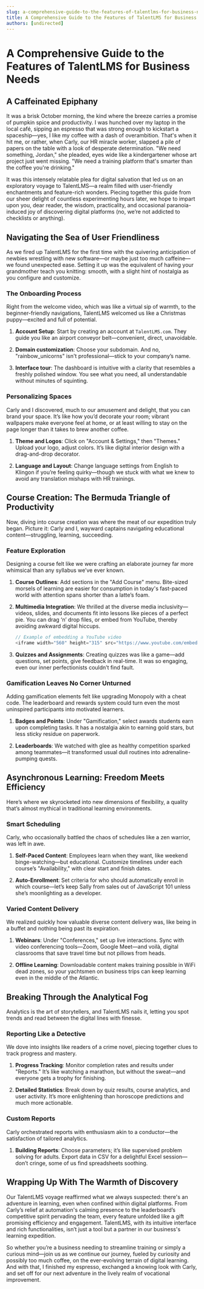```yaml
---
slug: a-comprehensive-guide-to-the-features-of-talentlms-for-business-needs
title: A Comprehensive Guide to the Features of TalentLMS for Business Needs
authors: [undirected]
---
```



# A Comprehensive Guide to the Features of TalentLMS for Business Needs

## A Caffeinated Epiphany

It was a brisk October morning, the kind where the breeze carries a promise of pumpkin spice and productivity. I was hunched over my laptop in the local café, sipping an espresso that was strong enough to kickstart a spaceship—yes, I like my coffee with a dash of overambition. That's when it hit me, or rather, when Carly, our HR miracle worker, slapped a pile of papers on the table with a look of desperate determination. "We need something, Jordan," she pleaded, eyes wide like a kindergartener whose art project just went missing. "We need a training platform that's smarter than the coffee you're drinking." 

It was this intensely relatable plea for digital salvation that led us on an exploratory voyage to TalentLMS—a realm filled with user-friendly enchantments and feature-rich wonders. Piecing together this guide from our sheer delight of countless experimenting hours later, we hope to impart upon you, dear reader, the wisdom, practicality, and occasional paranoia-induced joy of discovering digital platforms (no, we’re not addicted to checklists or anything).

## Navigating the Sea of User Friendliness

As we fired up TalentLMS for the first time with the quivering anticipation of newbies wrestling with new software—or maybe just too much caffeine—we found unexpected ease. Setting it up was the equivalent of having your grandmother teach you knitting: smooth, with a slight hint of nostalgia as you configure and customize.

### The Onboarding Process

Right from the welcome video, which was like a virtual sip of warmth, to the beginner-friendly navigations, TalentLMS welcomed us like a Christmas puppy—excited and full of potential.

1. **Account Setup**: Start by creating an account at `TalentLMS.com`. They guide you like an airport conveyor belt—convenient, direct, unavoidable.
   
2. **Domain customization**: Choose your subdomain. And no, "rainbow_unicorns" isn't professional—stick to your company’s name.

3. **Interface tour**: The dashboard is intuitive with a clarity that resembles a freshly polished window. You see what you need, all understandable without minutes of squinting.

### Personalizing Spaces

Carly and I discovered, much to our amusement and delight, that you can brand your space. It’s like how you’d decorate your room; vibrant wallpapers make everyone feel at home, or at least willing to stay on the page longer than it takes to brew another coffee.

1. **Theme and Logos**: Click on "Account & Settings," then "Themes." Upload your logo, adjust colors. It’s like digital interior design with a drag-and-drop decorator.
  
2. **Language and Layout**: Change language settings from English to Klingon if you’re feeling quirky—though we stuck with what we knew to avoid any translation mishaps with HR trainings.

## Course Creation: The Bermuda Triangle of Productivity

Now, diving into course creation was where the meat of our expedition truly began. Picture it: Carly and I, wayward captains navigating educational content—struggling, learning, succeeding.

### Feature Exploration

Designing a course felt like we were crafting an elaborate journey far more whimsical than any syllabus we’ve ever known.

1. **Course Outlines**: Add sections in the "Add Course" menu. Bite-sized morsels of learning are easier for consumption in today's fast-paced world with attention spans shorter than a latte’s foam.

2. **Multimedia Integration**: We thrilled at the diverse media inclusivity—videos, slides, and documents fit into lessons like pieces of a perfect pie. You can drag ‘n’ drop files, or embed from YouTube, thereby avoiding awkward digital hiccups.
     
   ```javascript
   // Example of embedding a YouTube video
   <iframe width="560" height="315" src="https://www.youtube.com/embed/videoid" frameborder="0" allowfullscreen></iframe>
   ```
 
3. **Quizzes and Assignments**: Creating quizzes was like a game—add questions, set points, give feedback in real-time. It was so engaging, even our inner perfectionists couldn’t find fault.

### Gamification Leaves No Corner Unturned

Adding gamification elements felt like upgrading Monopoly with a cheat code. The leaderboard and rewards system could turn even the most uninspired participants into motivated learners.

1. **Badges and Points**: Under "Gamification," select awards students earn upon completing tasks. It has a nostalgia akin to earning gold stars, but less sticky residue on paperwork.

2. **Leaderboards**: We watched with glee as healthy competition sparked among teammates—it transformed usual dull routines into adrenaline-pumping quests.

## Asynchronous Learning: Freedom Meets Efficiency

Here’s where we skyrocketed into new dimensions of flexibility, a quality that’s almost mythical in traditional learning environments. 

### Smart Scheduling

Carly, who occasionally battled the chaos of schedules like a zen warrior, was left in awe.

1. **Self-Paced Content**: Employees learn when they want, like weekend binge-watching—but educational. Customize timelines under each course’s "Availability," with clear start and finish dates.

2. **Auto-Enrollment**: Set criteria for who should automatically enroll in which course—let’s keep Sally from sales out of JavaScript 101 unless she’s moonlighting as a developer.

### Varied Content Delivery

We realized quickly how valuable diverse content delivery was, like being in a buffet and nothing being past its expiration.

1. **Webinars**: Under "Conferences," set up live interactions. Sync with video conferencing tools—Zoom, Google Meet—and voilà, digital classrooms that save travel time but not pillows from heads.

2. **Offline Learning**: Downloadable content makes training possible in WiFi dead zones, so your yachtsmen on business trips can keep learning even in the middle of the Atlantic.

## Breaking Through the Analytical Fog

Analytics is the art of storytellers, and TalentLMS nails it, letting you spot trends and read between the digital lines with finesse.

### Reporting Like a Detective

We dove into insights like readers of a crime novel, piecing together clues to track progress and mastery.

1. **Progress Tracking**: Monitor completion rates and results under "Reports." It’s like watching a marathon, but without the sweat—and everyone gets a trophy for finishing.

2. **Detailed Statistics**: Break down by quiz results, course analytics, and user activity. It’s more enlightening than horoscope predictions and much more actionable.

### Custom Reports

Carly orchestrated reports with enthusiasm akin to a conductor—the satisfaction of tailored analytics.

1. **Building Reports**: Choose parameters; it’s like supervised problem solving for adults. Export data in CSV for a delightful Excel session—don’t cringe, some of us find spreadsheets soothing.

## Wrapping Up With The Warmth of Discovery

Our TalentLMS voyage reaffirmed what we always suspected: there's an adventure in learning, even when confined within digital platforms. From Carly’s relief at automation's calming presence to the leaderboard’s competitive spirit pervading the team, every feature unfolded like a gift promising efficiency and engagement. TalentLMS, with its intuitive interface and rich functionalities, isn’t just a tool but a partner in our business's learning expedition.

So whether you’re a business needing to streamline training or simply a curious mind—join us as we continue our journey, fueled by curiosity and possibly too much coffee, on the ever-evolving terrain of digital learning. And with that, I finished my espresso, exchanged a knowing look with Carly, and set off for our next adventure in the lively realm of vocational improvement.